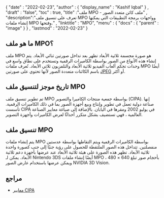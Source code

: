 {
  "date" : "2022-02-23",
  "author" : {
    "display_name" : "Kashif Iqbal"
} ,
  "draft" : "false",
  "toc" : true,
  "title" :"ملف MPO - ملف كائن متعدد الصور" ,
  "description":"تعرف على تنسيق ملف MPO وواجهات برمجة التطبيقات التي يمكنها إنشاء ملفات MPO وفتحها." ,
  "linktitle" : "MPO",
  "menu" : {
    "docs" : {
      "parent" : "image"
}
} ,
  "lastmod" : "2022-02-23"
}

## ما هو ملف MPO؟

ملف MPO هو صورة مجسمة ثلاثية الأبعاد تظهر بعد تداخل صورتين ثنائي الأبعاد. يتم إنشاء هذه الأنواع من الصور بواسطة الكاميرات الرقمية وتستخدم على نطاق واسع في وحدات تحكم ألعاب الفيديو ثلاثية الأبعاد والتلفزيون ثلاثي الأبعاد. تُعرف ملفات MPO أيضًا باسم الكائنات متعددة الصور لأنها تحتوي على صورتين [JPEG](/ar/image/jpg/) أو أكثر.

## تاريخ موجز لتنسيق ملف MPO

تم تطوير تنسيق ملف MPO بواسطة جمعية منتجات الكاميرا والتصوير (CIPA). إنها صناعة دولية تعمل في تطوير وإنتاج وبيع أجهزة الصور بما في ذلك الكاميرات الرقمية. تأسست CIPA في يوليو 2002 ومقرها في اليابان. بالإضافة إلى صياغة معايير الصناعة العالمية ، فهي تستضيف بشكل متكرر أحداثًا لعرض الكاميرات وأجهزة التصوير.

## تنسيق ملف MPO

يتم إنشاء ملفات MPO بواسطة الكاميرات الرقمية ويتم التقاطها بواسطة عدستين منفصلتين. تتداخل هذه الصور الملتقطة للحصول على رؤية جنبًا إلى جنب كصورة واحدة ثلاثية الأبعاد. تظهر هذه الصورة على هيئة ثلاثية الأبعاد عند عرضها بأجهزة دعم ثلاثية الأبعاد. يمكن لـ Nintendo 3DS أيضًا إنشاء ملفات MPO بأحجام صور تبلغ 640 × 480 ، ويمكن عرضها باستخدام عارض الصور NVIDIA 3D Vision.

## مراجع ##

* [معايير CIPA](https://www.cipa.jp/e/std/std-sec.html)

